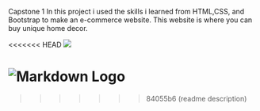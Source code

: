 Capstone 1 In this project i used the skills i learned from HTML,CSS, and Bootstrap to make an e-commerce website. This website is where you can buy unique home decor.

<<<<<<< HEAD
<img src="https://i.imgur.com/pzHjWfb.png">

![Markdown Logo](https://i.imgur.com/pzHjWfb.png 'Markdown Tutorial')
=======

>>>>>>> 84055b6 (readme description)

